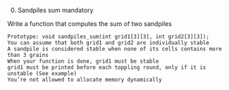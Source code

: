 
0. Sandpiles sum
mandatory

Write a function that computes the sum of two sandpiles

    Prototype: void sandpiles_sum(int grid1[3][3], int grid2[3][3]);
    You can assume that both grid1 and grid2 are individually stable
    A sandpile is considered stable when none of its cells contains more than 3 grains
    When your function is done, grid1 must be stable
    grid1 must be printed before each toppling round, only if it is unstable (See example)
    You’re not allowed to allocate memory dynamically
